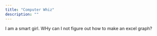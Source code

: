 ```yaml
---
title: "Computer Whiz"
description: ""
---
```

I am a smart girl. WHy can I not figure out how to make an excel graph?

